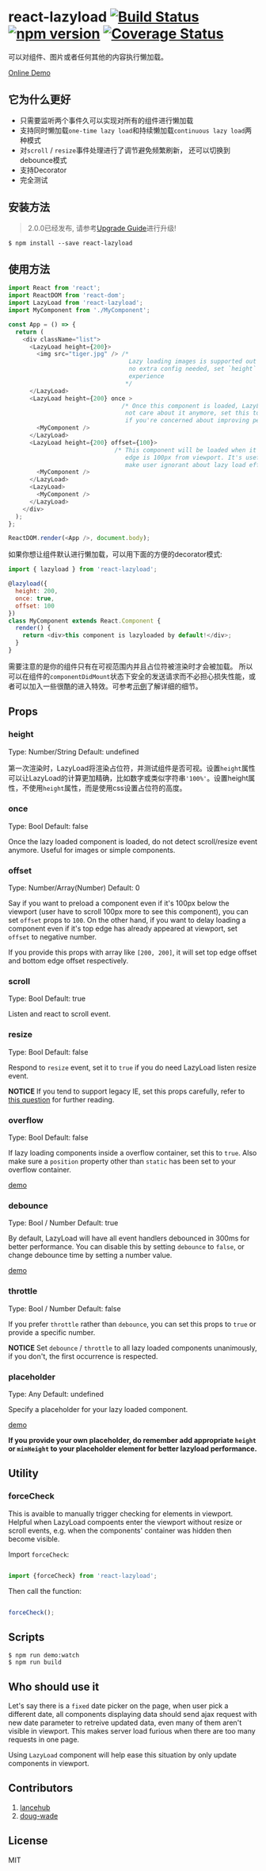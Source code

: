 # react-lazyload [![Build Status](https://travis-ci.org/jasonslyvia/react-lazyload.svg)](https://travis-ci.org/jasonslyvia/react-lazyload) [![npm version](https://badge.fury.io/js/react-lazyload.svg)](http://badge.fury.io/js/react-lazyload) [![Coverage Status](https://coveralls.io/repos/github/jasonslyvia/react-lazyload/badge.svg?branch=master)](https://coveralls.io/github/jasonslyvia/react-lazyload?branch=master)

可以对组件、图片或者任何其他的内容执行懒加载。

[Online Demo](//jasonslyvia.github.io/react-lazyload/examples/)

## 它为什么更好

 - 只需要监听两个事件久可以实现对所有的组件进行懒加载
 - 支持同时懒加载`one-time lazy load`和持续懒加载`continuous lazy load`两种模式
 - 对`scroll` / `resize`事件处理进行了调节避免频繁刷新， 还可以切换到debounce模式
 - 支持Decorator
 - 完全测试

## 安装方法

> 2.0.0已经发布, 请参考[Upgrade Guide](https://github.com/jasonslyvia/react-lazyload/wiki/Upgrade-Guide)进行升级!

```
$ npm install --save react-lazyload
```

## 使用方法

```javascript
import React from 'react';
import ReactDOM from 'react-dom';
import LazyLoad from 'react-lazyload';
import MyComponent from './MyComponent';

const App = () => {
  return (
    <div className="list">
      <LazyLoad height={200}>
        <img src="tiger.jpg" /> /*
                                  Lazy loading images is supported out of box,
                                  no extra config needed, set `height` for better
                                  experience
                                 */
      </LazyLoad>
      <LazyLoad height={200} once >        
                                /* Once this component is loaded, LazyLoad will
                                 not care about it anymore, set this to `true`
                                 if you're concerned about improving performance */
        <MyComponent />
      </LazyLoad>
      <LazyLoad height={200} offset={100}>
                              /* This component will be loaded when it's top
                                 edge is 100px from viewport. It's useful to
                                 make user ignorant about lazy load effect. */
        <MyComponent />
      </LazyLoad>
      <LazyLoad>
        <MyComponent />
      </LazyLoad>
    </div>
  );
};

ReactDOM.render(<App />, document.body);
```

如果你想让组件默认进行懒加载，可以用下面的方便的decorator模式:

```javascript
import { lazyload } from 'react-lazyload';

@lazyload({
  height: 200,
  once: true,
  offset: 100
})
class MyComponent extends React.Component {
  render() {
    return <div>this component is lazyloaded by default!</div>;
  }
}
```

需要注意的是你的组件只有在可视范围内并且占位符被渲染时才会被加载。 
所以可以在组件的`componentDidMount`状态下安全的发送请求而不必担心损失性能，或者可以加入一些很酷的进入特效。可参考[示例](https://jasonslyvia.github.io/react-lazyload/examples/#/fadein)了解详细的细节。

## Props

### height

Type: Number/String Default: undefined

第一次渲染时，LazyLoad将渲染占位符，并测试组件是否可视。设置`height`属性可以让LazyLoad的计算更加精确，比如数字或类似字符串`'100%'`。设置height属性，不使用`height`属性，而是使用css设置占位符的高度。

### once

Type: Bool Default: false

Once the lazy loaded component is loaded, do not detect scroll/resize event anymore. Useful for images or simple components.

### offset

Type: Number/Array(Number) Default: 0

Say if you want to preload a component even if it's 100px below the viewport (user have to scroll 100px more to see this component), you can set `offset` props to `100`. On the other hand, if you want to delay loading a component even if it's top edge has already appeared at viewport, set `offset` to negative number.

If you provide this props with array like `[200, 200]`, it will set top edge offset and bottom edge offset respectively.

### scroll

Type: Bool Default: true

Listen and react to scroll event.

### resize

Type: Bool Default: false

Respond to `resize` event, set it to `true` if you do need LazyLoad listen resize event.

**NOTICE** If you tend to support legacy IE, set this props carefully, refer to [this question](http://stackoverflow.com/questions/1852751/window-resize-event-firing-in-internet-explorer) for further reading.

### overflow

Type: Bool Default: false

If lazy loading components inside a overflow container, set this to `true`. Also make sure a `position` property other than `static` has been set to your overflow container.

[demo](https://jasonslyvia.github.io/react-lazyload/examples/#/overflow)

### debounce

Type: Bool / Number Default: true

By default, LazyLoad will have all event handlers debounced in 300ms for better performance. You can disable this by setting `debounce` to `false`, or change debounce time by setting a number value.

[demo](https://jasonslyvia.github.io/react-lazyload/examples/#/debounce)

### throttle

Type: Bool / Number Default: false

If you prefer `throttle` rather than `debounce`, you can set this props to `true` or provide a specific number.

**NOTICE** Set `debounce` / `throttle` to all lazy loaded components unanimously, if you don't, the first occurrence is respected.

### placeholder

Type: Any Default: undefined

Specify a placeholder for your lazy loaded component.

[demo](https://jasonslyvia.github.io/react-lazyload/examples/#/placeholder)

**If you provide your own placeholder, do remember add appropriate `height` or `minHeight` to your placeholder element for better lazyload performance.**

## Utility

### forceCheck

This is avaible to manually trigger checking for elements in viewport. Helpful when LazyLoad compoents enter the viewport without resize or scroll events, e.g. when the components' container was hidden then become visible.

Import `forceCheck`:

```javascript

import {forceCheck} from 'react-lazyload';

```

Then call the function:

```javascript

forceCheck();

```


## Scripts

```
$ npm run demo:watch
$ npm run build
```

## Who should use it

Let's say there is a `fixed` date picker on the page, when user pick a different date, all components displaying data should send ajax request with new date parameter to retreive updated data, even many of them aren't visible in viewport. This makes server load furious when there are too many requests in one page.

Using `LazyLoad` component will help ease this situation by only update components in viewport.

## Contributors

1. [lancehub](https://github.com/lancehub)
2. [doug-wade](https://github.com/doug-wade)


## License

MIT
